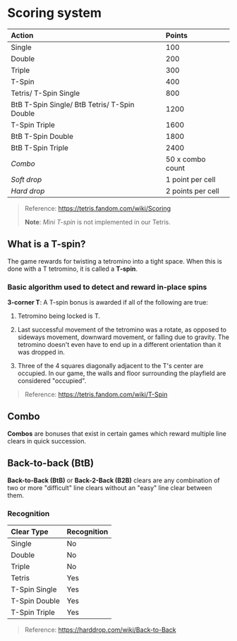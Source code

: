 # Scoring system

| Action | Points |
|:-------|:-------|
| Single | 100 |
| Double | 200 |
| Triple | 300 |
| T-Spin | 400 |
| Tetris/ T-Spin Single | 800 |
| BtB T-Spin Single/ BtB Tetris/ T-Spin Double | 1200 |
| T-Spin Triple | 1600 |
| BtB T-Spin Double | 1800 |
| BtB T-Spin Triple | 2400 |
| _Combo_ | 50 x combo count |
| _Soft drop_ | 1 point per cell |
| _Hard drop_ | 2 points per cell |

> Reference: https://tetris.fandom.com/wiki/Scoring
> 
> **Note**: _Mini T-spin_ is not implemented in our Tetris.

## What is a T-spin?

The game rewards for twisting a tetromino into a tight space. When this is done with a T tetromino, it is called a **T-spin**.

### Basic algorithm used to detect and reward in-place spins
**3-corner T**: A T-spin bonus is awarded if all of the following are true:

1. Tetromino being locked is T.

2. Last successful movement of the tetromino was a rotate, as opposed to sideways movement, downward movement, or falling due to gravity. The tetromino doesn't even have to end up in a different orientation than it was dropped in.

3. Three of the 4 squares diagonally adjacent to the T's center are occupied. In our game, the walls and floor surrounding the playfield are considered "occupied".

> Reference: https://tetris.fandom.com/wiki/T-Spin

## Combo
**Combos** are bonuses that exist in certain games which reward multiple line clears in quick succession.

## Back-to-back (BtB)
**Back-to-Back (BtB)** or **Back-2-Back (B2B)** clears are any combination of two or more "difficult" line clears without an "easy" line clear between them.
### Recognition
|Clear Type|	Recognition|
|:---------|:--------------|
|Single|	No|
|Double|	No|
|Triple|	No|
|Tetris|	Yes|
|T-Spin Single|	Yes|
|T-Spin Double|	Yes|
|T-Spin Triple|	Yes|

> Reference: https://harddrop.com/wiki/Back-to-Back
